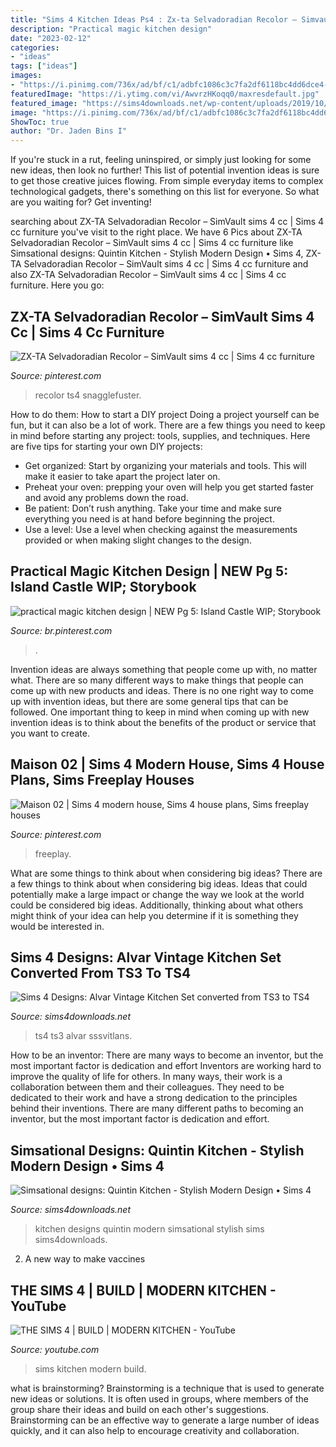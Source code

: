 ```yaml
---
title: "Sims 4 Kitchen Ideas Ps4 : Zx-ta Selvadoradian Recolor – Simvault Sims 4 Cc"
description: "Practical magic kitchen design"
date: "2023-02-12"
categories:
- "ideas"
tags: ["ideas"]
images:
- "https://i.pinimg.com/736x/ad/bf/c1/adbfc1086c3c7fa2df6118bc4dd6dce4--practical-magic-house-sims-house.jpg"
featuredImage: "https://i.ytimg.com/vi/AwvrzHKoqq0/maxresdefault.jpg"
featured_image: "https://sims4downloads.net/wp-content/uploads/2019/10/1441.jpg"
image: "https://i.pinimg.com/736x/ad/bf/c1/adbfc1086c3c7fa2df6118bc4dd6dce4--practical-magic-house-sims-house.jpg"
ShowToc: true
author: "Dr. Jaden Bins I"
---
```



If you're stuck in a rut, feeling uninspired, or simply just looking for some new ideas, then look no further! This list of potential invention ideas is sure to get those creative juices flowing. From simple everyday items to complex technological gadgets, there's something on this list for everyone. So what are you waiting for? Get inventing!

	

		
searching about ZX-TA Selvadoradian Recolor – SimVault sims 4 cc | Sims 4 cc furniture you've visit to the right place. We have 6 Pics about ZX-TA Selvadoradian Recolor – SimVault sims 4 cc | Sims 4 cc furniture like Simsational designs: Quintin Kitchen - Stylish Modern Design • Sims 4, ZX-TA Selvadoradian Recolor – SimVault sims 4 cc | Sims 4 cc furniture and also ZX-TA Selvadoradian Recolor – SimVault sims 4 cc | Sims 4 cc furniture. Here you go:
		
    
## ZX-TA Selvadoradian Recolor – SimVault Sims 4 Cc | Sims 4 Cc Furniture

<img loading=lazy src="https://i.pinimg.com/736x/69/6f/6b/696f6b419959fa65d733fedb59029ade.jpg" onerror="this.onerror=null;this.src='https://tse2.mm.bing.net/th?id=OIP.gearuPEDrGvYflc2guVHfgHaD6&amp;pid=15.1';" alt="ZX-TA Selvadoradian Recolor – SimVault sims 4 cc | Sims 4 cc furniture">

_Source: pinterest.com_

>recolor ts4 snagglefuster. 

	

How to do them: How to start a DIY project
Doing a project yourself can be fun, but it can also be a lot of work. There are a few things you need to keep in mind before starting any project: tools, supplies, and techniques. Here are five tips for starting your own DIY projects: 
- Get organized: Start by organizing your materials and tools. This will make it easier to take apart the project later on. 
- Preheat your oven: prepping your oven will help you get started faster and avoid any problems down the road. 
- Be patient: Don’t rush anything. Take your time and make sure everything you need is at hand before beginning the project. 
- Use a level: Use a level when checking against the measurements provided or when making slight changes to the design.

    
## Practical Magic Kitchen Design | NEW Pg 5: Island Castle WIP; Storybook

<img loading=lazy src="https://i.pinimg.com/736x/ad/bf/c1/adbfc1086c3c7fa2df6118bc4dd6dce4--practical-magic-house-sims-house.jpg" onerror="this.onerror=null;this.src='https://tse3.mm.bing.net/th?id=OIP.38HpMMB-9pYd-MD31kk0DwHaFj&amp;pid=15.1';" alt="practical magic kitchen design | NEW Pg 5: Island Castle WIP; Storybook">

_Source: br.pinterest.com_

>. 

	

Invention ideas are always something that people come up with, no matter what. There are so many different ways to make things that people can come up with new products and ideas. There is no one right way to come up with invention ideas, but there are some general tips that can be followed. One important thing to keep in mind when coming up with new invention ideas is to think about the benefits of the product or service that you want to create.

    
## Maison 02 | Sims 4 Modern House, Sims 4 House Plans, Sims Freeplay Houses

<img loading=lazy src="https://i.pinimg.com/736x/e2/65/b7/e265b7e2a4ee7f6d9b50ed3e4fd1362c.jpg" onerror="this.onerror=null;this.src='https://tse3.mm.bing.net/th?id=OIP.RBJoYiFK_GrJhAhqGDVE2QHaFj&amp;pid=15.1';" alt="Maison 02 | Sims 4 modern house, Sims 4 house plans, Sims freeplay houses">

_Source: pinterest.com_

>freeplay. 

	

What are some things to think about when considering big ideas?
There are a few things to think about when considering big ideas. Ideas that could potentially make a large impact or change the way we look at the world could be considered big ideas. Additionally, thinking about what others might think of your idea can help you determine if it is something they would be interested in.

    
## Sims 4 Designs: Alvar Vintage Kitchen Set Converted From TS3 To TS4

<img loading=lazy src="https://sims4downloads.net/wp-content/uploads/2016/01/2912.jpg" onerror="this.onerror=null;this.src='https://tse1.mm.bing.net/th?id=OIP.nQjKVOTSQNg75UZzdKDP6AHaE5&amp;pid=15.1';" alt="Sims 4 Designs: Alvar Vintage Kitchen Set converted from TS3 to TS4">

_Source: sims4downloads.net_

>ts4 ts3 alvar sssvitlans. 

	

How to be an inventor: There are many ways to become an inventor, but the most important factor is dedication and effort
Inventors are working hard to improve the quality of life for others. In many ways, their work is a collaboration between them and their colleagues. They need to be dedicated to their work and have a strong dedication to the principles behind their inventions. There are many different paths to becoming an inventor, but the most important factor is dedication and effort.

    
## Simsational Designs: Quintin Kitchen - Stylish Modern Design • Sims 4

<img loading=lazy src="https://sims4downloads.net/wp-content/uploads/2019/10/1441.jpg" onerror="this.onerror=null;this.src='https://tse4.mm.bing.net/th?id=OIP.G1E-cB6rfBxtKK0c8RWdYAHaHa&amp;pid=15.1';" alt="Simsational designs: Quintin Kitchen - Stylish Modern Design • Sims 4">

_Source: sims4downloads.net_

>kitchen designs quintin modern simsational stylish sims sims4downloads. 

	

2. A new way to make vaccines 

    
## THE SIMS 4 | BUILD | MODERN KITCHEN - YouTube

<img loading=lazy src="https://i.ytimg.com/vi/AwvrzHKoqq0/maxresdefault.jpg" onerror="this.onerror=null;this.src='https://tse3.mm.bing.net/th?id=OIP.cNZU3EQV61Lw7arriHO24gHaEK&amp;pid=15.1';" alt="THE SIMS 4 | BUILD | MODERN KITCHEN - YouTube">

_Source: youtube.com_

>sims kitchen modern build. 

	

what is brainstorming?
Brainstorming is a technique that is used to generate new ideas or solutions. It is often used in groups, where members of the group share their ideas and build on each other's suggestions. Brainstorming can be an effective way to generate a large number of ideas quickly, and it can also help to encourage creativity and collaboration.

